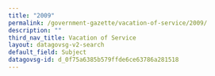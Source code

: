 ```yaml
---
title: "2009"
permalink: /government-gazette/vacation-of-service/2009/
description: ""
third_nav_title: Vacation of Service
layout: datagovsg-v2-search
default_field: Subject
datagovsg-id: d_0f75a6385b579ffde6ce63786a281518
---
```

